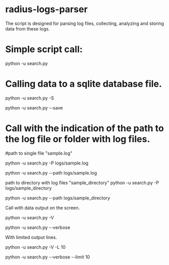# radius-logs-parser

The script is designed for parsing log files, collecting, analyzing and storing data from these logs.

# Simple script call:

python -u search.py

# Calling data to a sqlite database file.

python -u search.py -S

python -u search.py --save

# Call with the indication of the path to the log file or folder with log files.
#path to single file "sample.log"

python -u search.py -P logs/sample.log

python -u search.py --path logs/sample.log

path to directory with log files "sample_directory"
python -u search.py -P logs/sample_directory

python -u search.py --path logs/sample_directory

Call with data output on the screen.

python -u search.py -V

python -u search.py --verbose

With limited output lines.

python -u search.py -V -L 10

python -u search.py --verbose --limit 10

